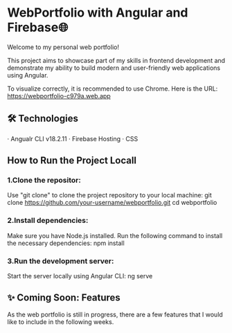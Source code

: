 # WebPortfolio with Angular and Firebase🌐
Welcome to my personal web portfolio!

This project aims to showcase part of my skills in frontend development and demonstrate my ability to build modern and user-friendly web applications using Angular.

To visualize correctly, it is recommended to use Chrome. Here is the URL: https://webportfolio-c979a.web.app

## 🛠️ Technologies
· Angualr CLI v18.2.11
· Firebase Hosting
· CSS

## How to Run the Project Locall
### 1.Clone the repositor:
Use "git clone" to clone the project repository to your local machine:
    git clone https://github.com/your-username/webportfolio.git
    cd webportfolio

### 2.Install dependencies:
Make sure you have Node.js installed. Run the following command to install the necessary dependencies:
    npm install

### 3.Run the development server:
Start the server locally using Angular CLI:
    ng serve


## ✨ Coming Soon: Features
As the web portfolio is still in progress, there are a few features that I would like to include in the following weeks.



